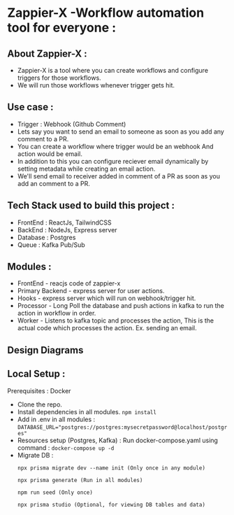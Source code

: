 
# Zappier-X -Workflow automation tool for everyone :

## About Zappier-X :

- Zappier-X is a tool where you can create workflows and configure triggers for those workflows.
- We will run those workflows whenever trigger gets hit.


## Use case :

- Trigger : Webhook (Github Comment)
- Lets say you want to send an email to someone as soon as you add any comment to a PR.
- You can create a workflow where trigger would be an webhook And action would be email.
- In addition to this you can configure reciever email dynamically by setting metadata while creating an email action.
- We'll send email to receiver added in comment of a PR as soon as you add an comment to a PR.

## Tech Stack used to build this project :

- FrontEnd : ReactJs, TailwindCSS
- BackEnd : NodeJs, Express server
- Database : Postgres
- Queue : Kafka Pub/Sub

## Modules :

- FrontEnd - reacjs code of zappier-x
- Primary Backend - express server for user actions.
- Hooks - express server which will run on webhook/trigger hit.
- Processor - Long Poll the database and push actions in kafka to run the action in workflow in order.
- Worker - Listens to kafka topic and processes the action, This is the actual code which processes the action. Ex. sending an email.

## Design Diagrams

## Local Setup :

Prerequisites : Docker

- Clone the repo.
- Install dependencies in all modules. ``` npm install ```
- Add in .env in all modules : ```DATABASE_URL="postgres://postgres:mysecretpassword@localhost/postgres"```
- Resources setup (Postgres, Kafka) : 
    Run docker-compose.yaml using command : ```docker-compose up -d```
- Migrate DB : 
    ```
    npx prisma migrate dev --name init (Only once in any module)

    npx prisma generate (Run in all modules)
    
    npm run seed (Only once) 
    
    npx prisma studio (Optional, for viewing DB tables and data)
    ```